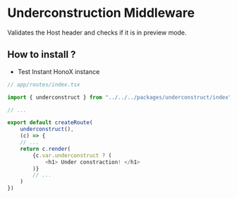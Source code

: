 # Underconstruction Middleware
Validates the Host header and checks if it is in preview mode.


## How to install ?
* Test Instant HonoX instance
``` javascript
// app/routes/index.tsx

import { underconstruct } from "../../../packages/underconstruct/index"

// ...

export default createRoute(
    underconstruct(),
    (c) => {
    // ...
    return c.render(
        {c.var.underconstruct ? (
            <h1> Under constraction! </h1>
        )}
        // ...
    )
})
```
